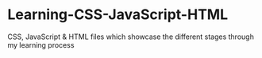 # Learning-CSS-JavaScript-HTML
CSS, JavaScript &amp; HTML files which showcase the different stages through my learning process
